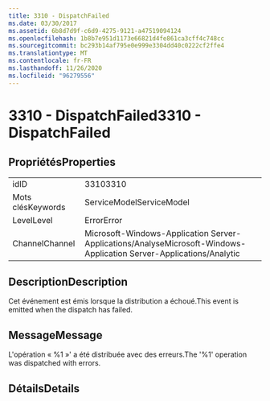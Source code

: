 ```yaml
---
title: 3310 - DispatchFailed
ms.date: 03/30/2017
ms.assetid: 6b8d7d9f-c6d9-4275-9121-a47519094124
ms.openlocfilehash: 1b8b7e951d1173e66821d4fe861ca3cff4c748cc
ms.sourcegitcommit: bc293b14af795e0e999e3304dd40c0222cf2ffe4
ms.translationtype: MT
ms.contentlocale: fr-FR
ms.lasthandoff: 11/26/2020
ms.locfileid: "96279556"
---
```

# <a name="3310---dispatchfailed"></a><span data-ttu-id="5c260-102">3310 - DispatchFailed</span><span class="sxs-lookup"><span data-stu-id="5c260-102">3310 - DispatchFailed</span></span>

## <a name="properties"></a><span data-ttu-id="5c260-103">Propriétés</span><span class="sxs-lookup"><span data-stu-id="5c260-103">Properties</span></span>  
  
|||  
|-|-|  
|<span data-ttu-id="5c260-104">id</span><span class="sxs-lookup"><span data-stu-id="5c260-104">ID</span></span>|<span data-ttu-id="5c260-105">3310</span><span class="sxs-lookup"><span data-stu-id="5c260-105">3310</span></span>|  
|<span data-ttu-id="5c260-106">Mots clés</span><span class="sxs-lookup"><span data-stu-id="5c260-106">Keywords</span></span>|<span data-ttu-id="5c260-107">ServiceModel</span><span class="sxs-lookup"><span data-stu-id="5c260-107">ServiceModel</span></span>|  
|<span data-ttu-id="5c260-108">Level</span><span class="sxs-lookup"><span data-stu-id="5c260-108">Level</span></span>|<span data-ttu-id="5c260-109">Error</span><span class="sxs-lookup"><span data-stu-id="5c260-109">Error</span></span>|  
|<span data-ttu-id="5c260-110">Channel</span><span class="sxs-lookup"><span data-stu-id="5c260-110">Channel</span></span>|<span data-ttu-id="5c260-111">Microsoft-Windows-Application Server-Applications/Analyse</span><span class="sxs-lookup"><span data-stu-id="5c260-111">Microsoft-Windows-Application Server-Applications/Analytic</span></span>|  
  
## <a name="description"></a><span data-ttu-id="5c260-112">Description</span><span class="sxs-lookup"><span data-stu-id="5c260-112">Description</span></span>  

 <span data-ttu-id="5c260-113">Cet événement est émis lorsque la distribution a échoué.</span><span class="sxs-lookup"><span data-stu-id="5c260-113">This event is emitted when the dispatch has failed.</span></span>  
  
## <a name="message"></a><span data-ttu-id="5c260-114">Message</span><span class="sxs-lookup"><span data-stu-id="5c260-114">Message</span></span>  

 <span data-ttu-id="5c260-115">L'opération « %1 »' a été distribuée avec des erreurs.</span><span class="sxs-lookup"><span data-stu-id="5c260-115">The '%1' operation was dispatched with errors.</span></span>  
  
## <a name="details"></a><span data-ttu-id="5c260-116">Détails</span><span class="sxs-lookup"><span data-stu-id="5c260-116">Details</span></span>

